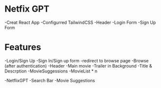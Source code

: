 # Netfix GPT

-Creat React App
-Configurred TailwindCSS
-Header
-Login Form
-Sign Up Form

# Features

-Login/Sign Up
-Sign In/Sign up form
-redirect to browse page
-Browse (after authentication)
-Header
-Main movie
-Trailer in Background
-Title & Descrption
-MovieSuggessions
-MovieList \* n

-NetflixGPT
-Search Bar
-Movie Suggestions
